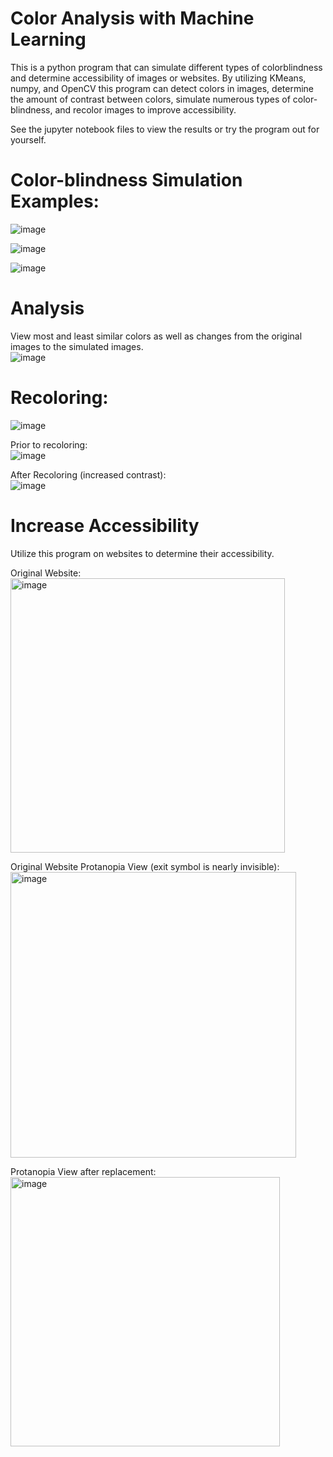 # Color Analysis with Machine Learning
This is a python program that can simulate different types of colorblindness and determine accessibility of images or websites. By utilizing KMeans, numpy, and OpenCV this program can detect colors in images, determine the amount of contrast between colors, simulate numerous types of color-blindness, and recolor images to improve accessibility. 

See the jupyter notebook files to view the results or try the program out for yourself.

# Color-blindness Simulation Examples:

![image](https://user-images.githubusercontent.com/89547692/234436939-906ac95f-91a6-4122-a63b-96aaffc98e07.png)

![image](https://user-images.githubusercontent.com/89547692/234437023-bca12261-33d1-4473-a94a-73899ff32094.png)

![image](https://user-images.githubusercontent.com/89547692/234437040-8f49e571-04a9-4e72-a47a-0bcfdb312beb.png)

# Analysis

View most and least similar colors as well as changes from the original images to the simulated images.
<br/>
![image](https://user-images.githubusercontent.com/89547692/235373938-1ccf6a89-0478-4b27-947d-c93752c5f7fe.png)


# Recoloring:

![image](https://user-images.githubusercontent.com/89547692/234437076-87e7007c-437a-4e8f-b3ab-d0220440b607.png)

Prior to recoloring:
<br/>
![image](https://user-images.githubusercontent.com/89547692/234437141-34fdc8f5-f466-4ce2-be8c-ebb0d09f0380.png)

After Recoloring (increased contrast):
<br/>
![image](https://user-images.githubusercontent.com/89547692/234437172-5bcf2d2d-d710-4110-89e8-2262037cbe20.png)

# Increase Accessibility

Utilize this program on websites to determine their accessibility.

Original Website:
<br/>
<img width="439" alt="image" src="https://user-images.githubusercontent.com/89547692/234437564-d9da6247-1e97-40d3-b6a3-cd21ac44f8d1.png">

Original Website Protanopia View (exit symbol is nearly invisible):
<br/>
<img width="457" alt="image" src="https://user-images.githubusercontent.com/89547692/234437368-e3e873de-a72e-4668-a16c-b23070e9753d.png">

Protanopia View after replacement:
<br/>
<img width="431" alt="image" src="https://user-images.githubusercontent.com/89547692/234437534-c7d5d49f-cf4f-439f-b79b-156f206c751e.png">
